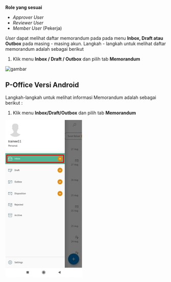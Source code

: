 **Role yang sesuai**

- *Approver User*
- *Reviewer User*
- *Member User* (Pekerja)

*User* dapat melihat daftar memorandum pada pada menu **Inbox, Draft atau Outbox** pada masing - masing akun. Langkah - langkah untuk melihat daftar memorandum adalah sebagai berikut

1. Klik menu **Inbox / Draft / Outbox** dan pilih tab **Memorandum**

![gambar](SC_Memorandum/MM01.png)


















## **P-Office Versi Android**

Langkah-langkah untuk melihat informasi Memorandum adalah sebagai berikut :

1. Klik menu **Inbox/Draft/Outbox** dan pilih tab **Memorandum**

![gambar](Memorandum/MM_Android/Daftarmemo\A01.jpg)
